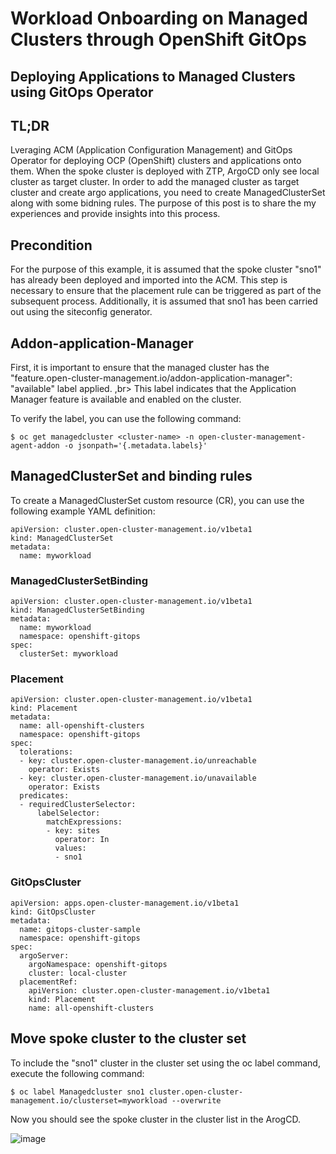 # Workload Onboarding on Managed Clusters through OpenShift GitOps
## Deploying Applications to Managed Clusters using GitOps Operator

## TL;DR
Lveraging ACM (Application Configuration Management) and GitOps Operator for deploying OCP (OpenShift) clusters and applications onto them.
When the spoke cluster is deployed with ZTP, ArgoCD only see local cluster as target cluster. In order to add the managed cluster as target cluster and create argo applications, you need to create ManagedClusterSet along with some bidning rules. The purpose of this post is to share the my experiences and provide insights into this process.

## Precondition
For the purpose of this example, it is assumed that the spoke cluster "sno1" has already been deployed and imported into the ACM. This step is necessary to ensure that the placement rule can be triggered as part of the subsequent process. Additionally, it is assumed that sno1 has been carried out using the siteconfig generator.

## Addon-application-Manager
First, it is important to ensure that the managed cluster has the "feature.open-cluster-management.io/addon-application-manager": "available" label applied. ,br>
This label indicates that the Application Manager feature is available and enabled on the cluster. 

To verify the label, you can use the following command:
```
$ oc get managedcluster <cluster-name> -n open-cluster-management-agent-addon -o jsonpath='{.metadata.labels}'
```

## ManagedClusterSet and binding rules
To create a ManagedClusterSet custom resource (CR), you can use the following example YAML definition:

```
apiVersion: cluster.open-cluster-management.io/v1beta1
kind: ManagedClusterSet
metadata:
  name: myworkload
```

### ManagedClusterSetBinding
```
apiVersion: cluster.open-cluster-management.io/v1beta1
kind: ManagedClusterSetBinding
metadata:
  name: myworkload
  namespace: openshift-gitops
spec:
  clusterSet: myworkload
```

### Placement
```
apiVersion: cluster.open-cluster-management.io/v1beta1
kind: Placement
metadata:
  name: all-openshift-clusters
  namespace: openshift-gitops
spec:
  tolerations:
  - key: cluster.open-cluster-management.io/unreachable
    operator: Exists
  - key: cluster.open-cluster-management.io/unavailable
    operator: Exists
  predicates:
  - requiredClusterSelector:
      labelSelector:
        matchExpressions:
        - key: sites
          operator: In
          values:
          - sno1
```
### GitOpsCluster

```
apiVersion: apps.open-cluster-management.io/v1beta1
kind: GitOpsCluster
metadata:
  name: gitops-cluster-sample
  namespace: openshift-gitops
spec:
  argoServer:
    argoNamespace: openshift-gitops
    cluster: local-cluster
  placementRef:
    apiVersion: cluster.open-cluster-management.io/v1beta1
    kind: Placement
    name: all-openshift-clusters
```

## Move spoke cluster to the cluster set
To include the  "sno1" cluster in the cluster set using the oc label command, execute the following command:
```
$ oc label Managedcluster sno1 cluster.open-cluster-management.io/clusterset=myworkload --overwrite
```
Now you should see the spoke cluster in the cluster list in the ArogCD.

![image](https://github.com/mabehiro/app-onboard-acmgitops/assets/104660935/15a9a196-e5e5-4560-84a8-77f1b1c38e5c)
